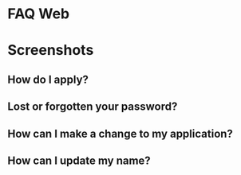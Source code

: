 # FAQ Web



# Screenshots



## How do I apply?



## Lost or forgotten your password?



## How can I make a change to my application?



## How can I update my name?


